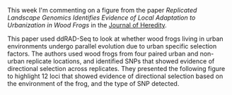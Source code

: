 This week I'm commenting on a figure from the paper *Replicated Landscape Genomics Identifies Evidence of Local Adaptation to Urbanization in Wood Frogs* in the  [Journal of Heredity](https://academic.oup.com/jhered/article/110/6/707/5529283?login=true#164267378).

This paper used ddRAD-Seq to look at whether wood frogs living in urban environments undergo parallel evolution due to urban specific selection factors. The authors used wood frogs from four paired urban and non-urban replicate locations, and identified SNPs that showed evidence of directional selection across replicates. They presented the following figure to highlight 12 loci that showed evidence of directional selection based on the environment of the frog, and the type of SNP detected. 
